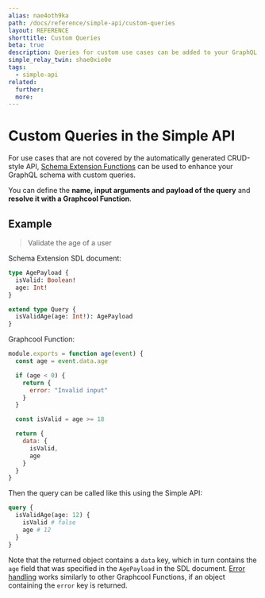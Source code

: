 ```yaml
---
alias: nae4oth9ka
path: /docs/reference/simple-api/custom-queries
layout: REFERENCE
shorttitle: Custom Queries
beta: true
description: Queries for custom use cases can be added to your GraphQL schema using schema extension.
simple_relay_twin: shae0xie0e
tags:
  - simple-api
related:
  further:
  more:
---
```


# Custom Queries in the Simple API

For use cases that are not covered by the automatically generated CRUD-style API, [Schema Extension Functions](!alias-xohbu7uf2e) can be used to enhance your GraphQL schema with custom queries.

You can define the **name, input arguments and payload of the query** and **resolve it with a Graphcool Function**.

## Example

> Validate the age of a user

Schema Extension SDL document:

```graphql
type AgePayload {
  isValid: Boolean!
  age: Int!
}

extend type Query {
  isValidAge(age: Int!): AgePayload
}
```

Graphcool Function:

```js
module.exports = function age(event) {
  const age = event.data.age

  if (age < 0) {
    return {
      error: "Invalid input"
    }
  }

  const isValid = age >= 18

  return {
    data: {
      isValid,
      age
    }
  }
}
```

Then the query can be called like this using the Simple API:

```graphql
query {
  isValidAge(age: 12) {
    isValid # false
    age # 12
  }
}
```

Note that the returned object contains a `data` key, which in turn contains the `age` field that was specified in the `AgePayload` in the SDL document. [Error handling](!alias-quawa7aed0) works similarly to other Graphcool Functions, if an object containing the `error` key is returned.
